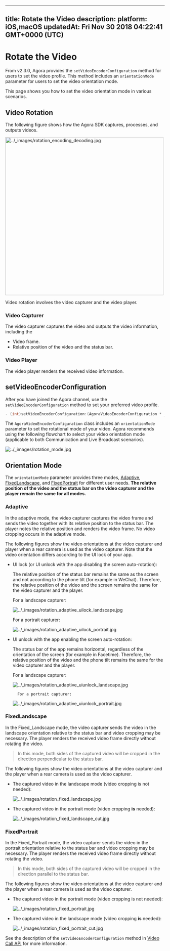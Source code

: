 
---
title: Rotate the Video
description: 
platform: iOS,macOS
updatedAt: Fri Nov 30 2018 04:22:41 GMT+0000 (UTC)
---
# Rotate the Video
From v2.3.0, Agora provides the `setVideoEncoderConfiguration` method for users to set the video profile. This method includes an `orientationMode` parameter for users to set the video orientation mode.

This page shows you how to set the video orientation mode in various scenarios.

## Video Rotation

The following figure shows how the Agora SDK captures, processes, and outputs videos.

<img alt="../_images/rotation_encoding_decoding.jpg" src="https://web-cdn.agora.io/docs-files/en/rotation_encoding_decoding.jpg" style="width: 500px;" />

Video rotation involves the video capturer and the video player.

### Video Capturer

The video capturer captures the video and outputs the video information, including the

- Video frame.
- Relative position of the video and the status bar.

### Video Player

The video player renders the received video information.

## setVideoEncoderConfiguration

After you have joined the Agora channel, use the `setVideoEncoderConfiguration` method to set your preferred video profile.

```objective-c
- (int)setVideoEncoderConfiguration:(AgoraVideoEncoderConfiguration * _Nonnull)config;
```

The `AgoraVideoEncoderConfiguration` class includes an `orientationMode` parameter to set the rotational mode of your video. Agora recommends using the following flowchart to select your video orientation mode \(applicable to both Communication and Live Broadcast scenarios\).

<img alt="../_images/rotation_mode.jpg" src="https://web-cdn.agora.io/docs-files/en/rotation_mode.jpg" />

## Orientation Mode

The `orientationMode` parameter provides three modes, [Adaptive](#adaptive), [FixedLandscape](#fixedl), and [FixedPortrait](#fixedp) for different user needs. **The relative position of the video and the status bar on the video capturer and the player remain the same for all modes.**

### <a name = "adaptive"></a>Adaptive

In the adaptive mode, the video capturer captures the video frame and sends the video together with its relative position to the status bar. The player notes the relative position and renders the video frame. No video cropping occurs in the adaptive mode.

The following figures show the video orientations at the video capturer and player when a rear camera is used as the video capturer. Note that the video orientation differs according to the UI lock of your app.

- UI lock \(or UI unlock with the app disabling the screen auto-rotation\):

  The relative position of the status bar remains the same as the screen and not according to the phone tilt \(for example in WeChat\). Therefore, the relative position of the video and the screen remains the same for the video capturer and the player.
	
    For a landscape capturer:
		
  <img alt="../_images/rotation_adaptive_uilock_landscape.jpg" src="https://web-cdn.agora.io/docs-files/en/rotation_adaptive_uilock_landscape.jpg" />

    For a portrait capturer:
   
  <img alt="../_images/rotation_adaptive_uilock_portrait.jpg" src="https://web-cdn.agora.io/docs-files/en/rotation_adaptive_uilock_portrait.jpg" />

- UI unlock with the app enabling the screen auto-rotation:

  The status bar of the app remains horizontal, regardless of the orientation of the screen \(for example in Facetime\). Therefore, the relative position of the video and the phone tilt remains the same for the video capturer and the player.

    For a landscape capturer:
		
  <img alt="../_images/rotation_adaptive_uiunlock_landscape.jpg" src="https://web-cdn.agora.io/docs-files/en/rotation_adaptive_uiunlock_landscape.jpg" />
	
	    For a portrait capturer:

  <img alt="../_images/rotation_adaptive_uiunlock_portrait.jpg" src="https://web-cdn.agora.io/docs-files/en/rotation_adaptive_uiunlock_portrait.jpg" />



### <a name = "fixedl"></a>FixedLandscape

In the Fixed\_Landscape mode, the video capturer sends the video in the landscape orientation relative to the status bar and video cropping may be necessary. The player renders the received video frame directly without rotating the video.

> In this mode, both sides of the captured video will be cropped in the direction perpendicular to the status bar.

The following figures show the video orientations at the video capturer and the player when a rear camera is used as the video capturer.

- The captured video in the landscape mode \(video cropping is not needed\):

  <img alt="../_images/rotation_fixed_landscape.jpg" src="https://web-cdn.agora.io/docs-files/en/rotation_fixed_landscape.jpg" />

- The captured video in the portrait mode \(video cropping **is** needed\):

  <img alt="../_images/rotation_fixed_landscape_cut.jpg" src="https://web-cdn.agora.io/docs-files/en/rotation_fixed_landscape_cut.jpg" />



### <a name = "fixedp"></a>FixedPortrait

In the Fixed\_Portrait mode, the video capturer sends the video in the portrait orientation relative to the status bar and video cropping may be necessary. The player renders the received video frame directly without rotating the video.

> In this mode, both sides of the captured video will be cropped in the direction parallel to the status bar.

The following figures show the video orientations at the video capturer and the player when a rear camera is used as the video capturer.

- The captured video in the portrait mode \(video cropping is not needed\):

  <img alt="../_images/rotation_fixed_portrait.jpg" src="https://web-cdn.agora.io/docs-files/en/rotation_fixed_portrait.jpg" />

- The captured video in the landscape mode \(video cropping **is** needed\):

  <img alt="../_images/rotation_fixed_portrait_cut.jpg" src="https://web-cdn.agora.io/docs-files/en/rotation_fixed_portrait_cut.jpg" />



See the description of the `setVideoEncoderConfiguration` method in [Video Call API](https://docs.agora.io/en/Interactive%20Broadcast/API%20Reference/oc/index.html) for more information.
